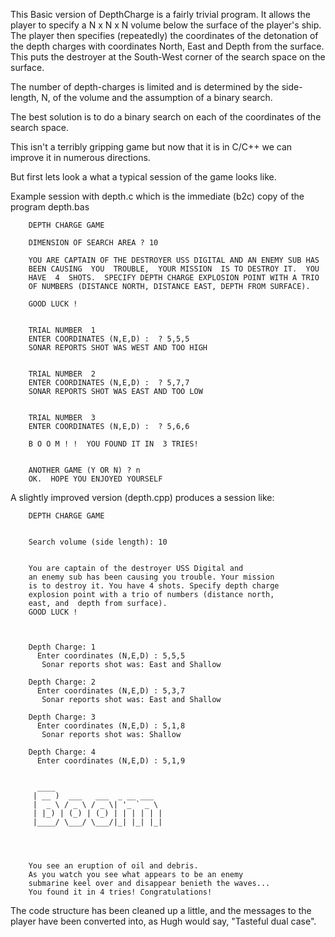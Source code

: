 This Basic version of DepthCharge is a fairly trivial program.  It allows the player
to specify a N x N x N volume below the surface of the player's ship.  The player
then specifies (repeatedly) the coordinates of the detonation of the depth charges with coordinates
North, East and Depth from the surface.  This puts the destroyer at the 
South-West corner of the search space on the surface.  

The number of depth-charges is limited and is determined by the side-length, N, of the volume
and the assumption of a binary search.  

The best solution is to do a binary search on each of the coordinates of the search space.

This isn't a terribly gripping game but now that it is in C/C++ we can improve it in 
numerous directions.

But first lets look a what a typical session of the game looks like.

Example session with depth.c which is the immediate (b2c) copy of the program depth.bas

        DEPTH CHARGE GAME

        DIMENSION OF SEARCH AREA ? 10

        YOU ARE CAPTAIN OF THE DESTROYER USS DIGITAL AND AN ENEMY SUB HAS
        BEEN CAUSING  YOU  TROUBLE,  YOUR MISSION  IS TO DESTROY IT.  YOU
        HAVE  4  SHOTS.  SPECIFY DEPTH CHARGE EXPLOSION POINT WITH A TRIO 
        OF NUMBERS (DISTANCE NORTH, DISTANCE EAST, DEPTH FROM SURFACE).

        GOOD LUCK !


        TRIAL NUMBER  1 
        ENTER COORDINATES (N,E,D) :  ? 5,5,5
        SONAR REPORTS SHOT WAS WEST AND TOO HIGH


        TRIAL NUMBER  2 
        ENTER COORDINATES (N,E,D) :  ? 5,7,7
        SONAR REPORTS SHOT WAS EAST AND TOO LOW


        TRIAL NUMBER  3 
        ENTER COORDINATES (N,E,D) :  ? 5,6,6

        B O O M ! !  YOU FOUND IT IN  3 TRIES!


        ANOTHER GAME (Y OR N) ? n
        OK.  HOPE YOU ENJOYED YOURSELF 


A slightly improved version (depth.cpp) produces a session like:

        DEPTH CHARGE GAME


        Search volume (side length): 10


        You are captain of the destroyer USS Digital and
        an enemy sub has been causing you trouble. Your mission
        is to destroy it. You have 4 shots. Specify depth charge
        explosion point with a trio of numbers (distance north, 
        east, and  depth from surface).
        GOOD LUCK !



        Depth Charge: 1
          Enter coordinates (N,E,D) : 5,5,5
           Sonar reports shot was: East and Shallow

        Depth Charge: 2
          Enter coordinates (N,E,D) : 5,3,7
           Sonar reports shot was: East and Shallow

        Depth Charge: 3
          Enter coordinates (N,E,D) : 5,1,8
           Sonar reports shot was: Shallow

        Depth Charge: 4
          Enter coordinates (N,E,D) : 5,1,9


          ____                          
         | __ )  ___   ___  _ __ ___    
         |  _ \ / _ \ / _ \| '_ ` _ \   
         | |_) | (_) | (_) | | | | | |  
         |____/ \___/ \___/|_| |_| |_|  




        You see an eruption of oil and debris.
        As you watch you see what appears to be an enemy
        submarine keel over and disappear benieth the waves...
        You found it in 4 tries! Congratulations!

The code structure has been cleaned up a little, and the messages to the 
player have been converted into, as Hugh would say, "Tasteful dual case".


